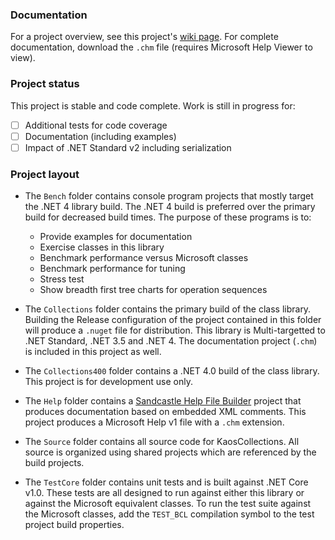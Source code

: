 ### Documentation

For a project overview, see this project's [wiki page](https://github.com/kaosborn/KaosCollections/wiki).
For complete documentation, download the `.chm` file
(requires Microsoft Help Viewer to view).

### Project status

This project is stable and code complete.
Work is still in progress for:

- [ ] Additional tests for code coverage
- [ ] Documentation (including examples)
- [ ] Impact of .NET Standard v2 including serialization

### Project layout

* The `Bench` folder contains console program projects that mostly target the .NET 4 library build.
The .NET 4 build is preferred over the primary build for decreased build times.
The purpose of these programs is to:

  * Provide examples for documentation
  * Exercise classes in this library
  * Benchmark performance versus Microsoft classes
  * Benchmark performance for tuning
  * Stress test
  * Show breadth first tree charts for operation sequences

* The `Collections` folder contains the primary build of the class library.
Building the Release configuration of the project contained in this folder
will produce a `.nuget` file for distribution.
This library is Multi-targetted to .NET Standard, .NET 3.5 and .NET 4.
The documentation project (`.chm`) is included in this project as well.

* The `Collections400` folder contains a .NET 4.0 build of the class library.
This project is for development use only.

* The `Help` folder contains a [Sandcastle Help File Builder](https://github.com/EWSoftware/SHFB)
project that produces documentation based on embedded XML comments.
This project produces a Microsoft Help v1 file with a `.chm` extension.

* The `Source` folder contains all source code for KaosCollections.
All source is organized using shared projects which are referenced by the build projects.

* The `TestCore` folder contains unit tests and is built against .NET Core v1.0.
These tests are all designed to run against either this library
or against the Microsoft equivalent classes.
To run the test suite against the Microsoft classes,
add the `TEST_BCL` compilation symbol to the test project build properties.
